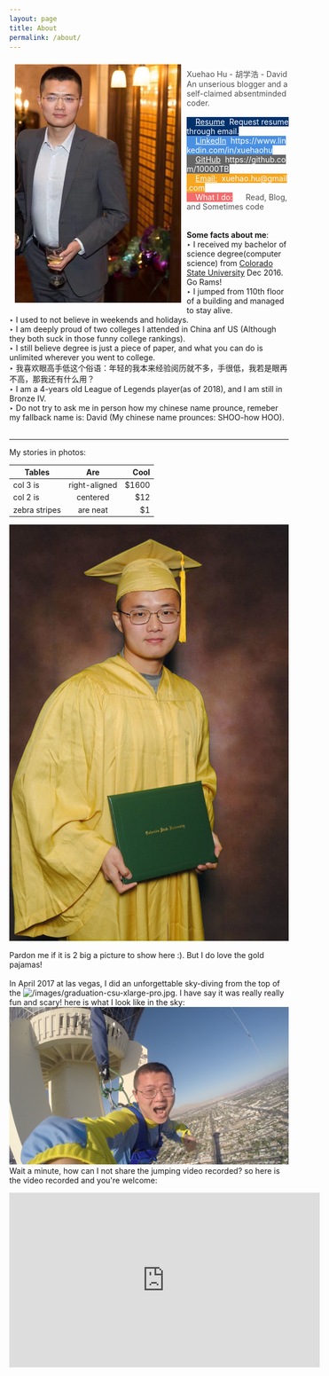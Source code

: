 ```yaml
---
layout: page
title: About
permalink: /about/
---
```

<img src="/images/David_hu_portrait.JPG" style="width: 300px;position: relative;float: left;margin: 10px;">
<p style="position: relative;"><br/>
	<span style="width:80px;height:30px;background-color:white;color:rgba(0,0,0,0.7);">Xuehao Hu - 胡学浩 - David <br/> 
		An unserious blogger and a self-claimed absentminded coder.</span><br/><br/>
	<span style="width:80px;height:30px;background-color:rgba(0,49,107,1);color:white;">&nbsp;&nbsp;&nbsp;&nbsp;<a style="color:white;" href="">Resume</a>&nbsp;&nbsp;Request resume through email.</span>
	<span style="width:80px;height:30px;background-color:rgba(74,144,226,1);color:white;">&nbsp;&nbsp;&nbsp;&nbsp;<a style="color:white;" href="https://www.linkedin.com/in/xuehaohu">LinkedIn</a>&nbsp;&nbsp;https://www.linkedin.com/in/xuehaohu</span>
	<span style="width:80px;height:30px;background-color:rgba(0,0,0,0.6);color:white;">&nbsp;&nbsp;&nbsp;&nbsp;<a style="color:white;" href="https://github.com/10000TB">GitHub</a>&nbsp;&nbsp;https://github.com/10000TB</span>
	<span style="width:80px;height:30px;background-color:rgba(245,166,35,1);color:white;">&nbsp;&nbsp;&nbsp;&nbsp;<a style="color:white;" href="mailto:xuehao.hu@gmail.com?Subject=Hello%20again">Email:</a>&nbsp;&nbsp;xuehao.hu@gmail.com</span><br/>
	<span style="width:300px;height:30px;background-color:rgba(238,11,11,0.6);color:white;">&nbsp;&nbsp;&nbsp;&nbsp;<span style="color:white;">What I do:</span><span style="background-color:white;color:rgba(0,0,0,0.7)">&nbsp;&nbsp;&nbsp;&nbsp;&nbsp; Read, Blog, and Sometimes code<span></span>
<p style="margin-top: 15px;position: relative;padding-top: 5px;">
</p>


<Strong>Some facts about me</Strong>:
<br/>
‣ I received my bachelor of science degree(computer science) from <a href="https://www.colostate.edu/">Colorado State University</a> Dec 2016. Go Rams!<br/>
‣ I jumped from 110th floor of a building and managed to stay alive.<br/>
‣ I used to not believe in weekends and holidays.<br/>
‣ I am deeply proud of two colleges I attended in China anf US (Although they both suck in those funny college rankings).<br/>
‣ I still believe degree is just a piece of paper, and what you can do is unlimited wherever you went to college.<br/>
‣ 我喜欢眼高手低这个俗语：年轻的我本来经验阅历就不多，手很低，我若是眼再不高，那我还有什么用？<br/>
‣ I am a 4-years old League of Legends player(as of 2018), and I am still in Bronze IV. <br/>
‣ Do not try to ask me in person how my chinese name prounce, remeber my fallback name is: David (My chinese name prounces: SHOO-how HOO). <br/>
<br/>


-------------------------
My stories in photos:



| Tables        | Are           | Cool  |
| ------------- |:-------------:| -----:|
| col 3 is      | right-aligned | $1600 |
| col 2 is      | centered      |   $12 |
| zebra stripes | are neat      |    $1 |


![graduation](/images/graduation-csu-xlarge-pro.jpg)

Pardon me if it is 2 big a picture to show here :). But I do love the gold pajamas!
<br/>
<br/>
In April 2017 at las vegas, I did an unforgettable sky-diving from the top of the ![/images/graduation-csu-xlarge-pro.jpg](https://www.google.com/search?biw=1403&bih=691&q=stratosphere&oq=stratos&gs_l=psy-ab.3.0.0i67k1l2j0i20k1j0.54444.58988.0.61139.13.10.3.0.0.0.99.825.10.10.0..3..0...1.1.64.psy-ab..0.13.832...46j35i39k1j0i46k1.RFlPOtONJNw). I have say it was really really fun and scary! here is what I look like in the sky:
![Vegas sky jump](/images/vagas-sky-jump-gopro.png)
<br/>
Wait a minute, how can I not share the jumping video recorded? so here is the video recorded and you're welcome:<br/>
<iframe width="560" height="315" src="https://www.youtube-nocookie.com/embed/MnfGrQ37Ick" frameborder="0" allowfullscreen></iframe>
